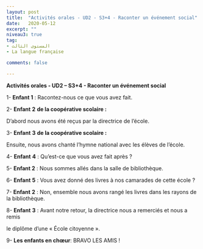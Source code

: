```yaml
---
layout: post
title:  "Activités orales - UD2 - S3+4 - Raconter un événement social"
date:   2020-05-12
excerpt: ""
niveau3: true
tag:
- المستوى الثالث 
- La langue française

comments: false

---
```




**Activités orales - UD2 – S3+4 - Raconter un événement social**



1- **Enfant 1** : Racontez-nous ce que vous avez fait.

2- **Enfant** **2** **de la coopérative scolaire :**

D’abord nous avons été reçus par la directrice de l’école.

3- **Enfant** **3** **de la coopérative scolaire :**

Ensuite, nous avons chanté l’hymne national avec les élèves de l’école.

4- **Enfant** **4** : Qu’est-ce que vous avez fait après ?

5- **Enfant 2** : Nous sommes allés dans la salle de bibliothèque.

6- **Enfant** **5** : Vous avez donné des livres à nos camarades de cette école ?

7- **Enfant** **2** : Non, ensemble nous avons rangé les livres dans les rayons de la bibliothèque.

8- **Enfant** **3** : Avant notre retour, la directrice nous a remerciés et nous a remis

le diplôme d’une « École citoyenne ».

9- **Les enfants en chœur**: BRAVO LES AMIS !

